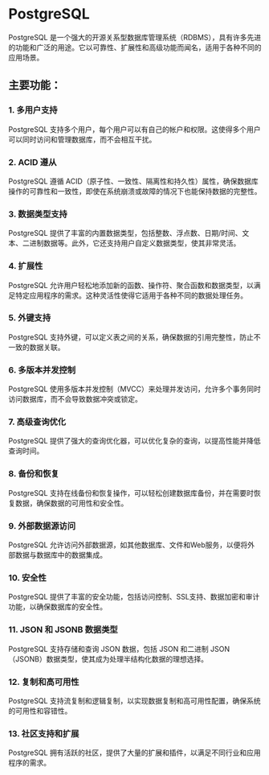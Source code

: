 # PostgreSQL

PostgreSQL 是一个强大的开源关系型数据库管理系统（RDBMS），具有许多先进的功能和广泛的用途。它以可靠性、扩展性和高级功能而闻名，适用于各种不同的应用场景。

## 主要功能：

### 1. 多用户支持

PostgreSQL 支持多个用户，每个用户可以有自己的帐户和权限。这使得多个用户可以同时访问和管理数据库，而不会相互干扰。

### 2. ACID 遵从

PostgreSQL 遵循 ACID（原子性、一致性、隔离性和持久性）属性，确保数据库操作的可靠性和一致性，即使在系统崩溃或故障的情况下也能保持数据的完整性。

### 3. 数据类型支持

PostgreSQL 提供了丰富的内置数据类型，包括整数、浮点数、日期/时间、文本、二进制数据等。此外，它还支持用户自定义数据类型，使其非常灵活。

### 4. 扩展性

PostgreSQL 允许用户轻松地添加新的函数、操作符、聚合函数和数据类型，以满足特定应用程序的需求。这种灵活性使得它适用于各种不同的数据处理任务。

### 5. 外键支持

PostgreSQL 支持外键，可以定义表之间的关系，确保数据的引用完整性，防止不一致的数据关联。

### 6. 多版本并发控制

PostgreSQL 使用多版本并发控制（MVCC）来处理并发访问，允许多个事务同时访问数据库，而不会导致数据冲突或锁定。

### 7. 高级查询优化

PostgreSQL 提供了强大的查询优化器，可以优化复杂的查询，以提高性能并降低查询时间。

### 8. 备份和恢复

PostgreSQL 支持在线备份和恢复操作，可以轻松创建数据库备份，并在需要时恢复数据，确保数据的可用性和安全性。

### 9. 外部数据源访问

PostgreSQL 允许访问外部数据源，如其他数据库、文件和Web服务，以便将外部数据与数据库中的数据集成。

### 10. 安全性

PostgreSQL 提供了丰富的安全功能，包括访问控制、SSL支持、数据加密和审计功能，以确保数据库的安全性。

### 11. JSON 和 JSONB 数据类型

PostgreSQL 支持存储和查询 JSON 数据，包括 JSON 和二进制 JSON（JSONB）数据类型，使其成为处理半结构化数据的理想选择。

### 12. 复制和高可用性

PostgreSQL 支持流复制和逻辑复制，以实现数据复制和高可用性配置，确保系统的可用性和容错性。

### 13. 社区支持和扩展

PostgreSQL 拥有活跃的社区，提供了大量的扩展和插件，以满足不同行业和应用程序的需求。